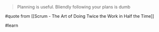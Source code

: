 > Planning is useful. Bliendly following your plans is dumb

#quote from [[Scrum - The Art of Doing Twice the Work in Half the Time]]

#learn 